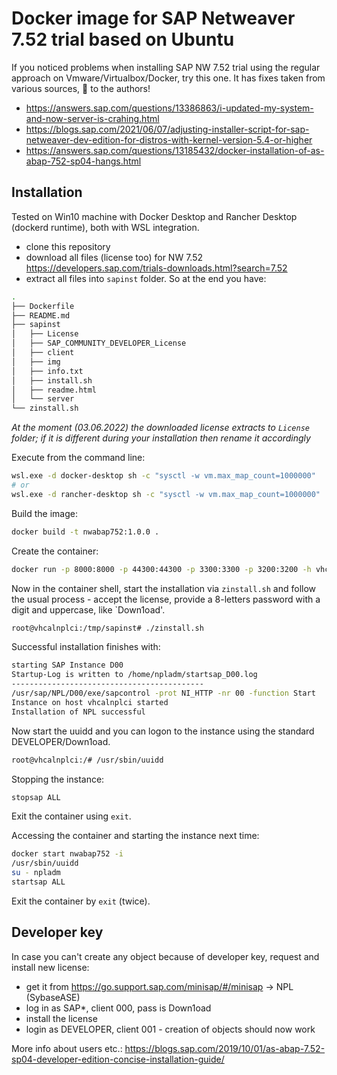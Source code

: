 # Docker image for SAP Netweaver 7.52 trial based on Ubuntu

If you noticed problems when installing SAP NW 7.52 trial using the regular approach on Vmware/Virtualbox/Docker, 
try this one. It has fixes taken from various sources, 🍺 to the authors!

- <https://answers.sap.com/questions/13386863/i-updated-my-system-and-now-server-is-crahing.html>
- <https://blogs.sap.com/2021/06/07/adjusting-installer-script-for-sap-netweaver-dev-edition-for-distros-with-kernel-version-5.4-or-higher>
- <https://answers.sap.com/questions/13185432/docker-installation-of-as-abap-752-sp04-hangs.html>

## Installation

Tested on Win10 machine with Docker Desktop and Rancher Desktop (dockerd runtime), both with WSL integration. 

- clone this repository
- download all files (license too) for NW 7.52 <https://developers.sap.com/trials-downloads.html?search=7.52>
- extract all files into `sapinst` folder. So at the end you have:

```bash
.
├── Dockerfile
├── README.md
├── sapinst
│   ├── License
│   ├── SAP_COMMUNITY_DEVELOPER_License
│   ├── client
│   ├── img
│   ├── info.txt
│   ├── install.sh
│   ├── readme.html
│   └── server
└── zinstall.sh
```

*At the moment (03.06.2022) the downloaded license extracts to `License` folder; if it is different during your
installation then rename it accordingly*

Execute from the command line:

```bash
wsl.exe -d docker-desktop sh -c "sysctl -w vm.max_map_count=1000000"
# or
wsl.exe -d rancher-desktop sh -c "sysctl -w vm.max_map_count=1000000"
```

Build the image: 

```bash
docker build -t nwabap752:1.0.0 .
```

Create the container: 
  
```bash
docker run -p 8000:8000 -p 44300:44300 -p 3300:3300 -p 3200:3200 -h vhcalnplci --name nwabap752 -it nwabap752:1.0.0 /bin/bash
```

Now in the container shell, start the installation via `zinstall.sh` and follow the usual process - accept the license,
provide a 8-letters password with a digit and uppercase, like `Down1oad'.

```bash
root@vhcalnplci:/tmp/sapinst# ./zinstall.sh
```

Successful installation finishes with:

```bash
starting SAP Instance D00
Startup-Log is written to /home/npladm/startsap_D00.log
-------------------------------------------
/usr/sap/NPL/D00/exe/sapcontrol -prot NI_HTTP -nr 00 -function Start
Instance on host vhcalnplci started
Installation of NPL successful
```

Now start the uuidd and you can logon to the instance using the standard DEVELOPER/Down1oad.

```bash
root@vhcalnplci:/# /usr/sbin/uuidd
```

Stopping the instance:

```bash
stopsap ALL
```

Exit the container using `exit`.

Accessing the container and starting the instance next time:

```bash
docker start nwabap752 -i
/usr/sbin/uuidd
su - npladm
startsap ALL
```

Exit the container by `exit` (twice).

## Developer key

In case you can't create any object because of developer key, request and install new license:

- get it from <https://go.support.sap.com/minisap/#/minisap> -> NPL (SybaseASE)
- log in as SAP*, client 000, pass is Down1oad
- install the license
- login as DEVELOPER, client 001 - creation of objects should now work

More info about users etc.:
<https://blogs.sap.com/2019/10/01/as-abap-7.52-sp04-developer-edition-concise-installation-guide/>

